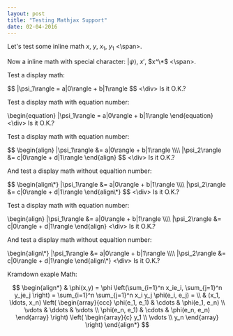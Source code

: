 ```yaml
---
layout: post
title: "Testing Mathjax Support"
date: 02-04-2016
---
```


Let's test some inline math <span> $x$, $y$, $x_1$, $y_1$ <\span>.

Now a inline math with special character: <span> $|\psi\rangle$, $x'$, $x^\*$ <\span>.

Test a display math:
<div>
$$
   |\psi_1\rangle = a|0\rangle + b|1\rangle
$$
<\div>
Is it O.K.?

Test a display math with equation number:
<div>
\begin{equation}
   |\psi_1\rangle = a|0\rangle + b|1\rangle
\end{equation}
<\div>
Is it O.K.?

Test a display math with equation number:
<div>
$$
  \begin{align}
    |\psi_1\rangle &= a|0\rangle + b|1\rangle \\\\
    |\psi_2\rangle &= c|0\rangle + d|1\rangle
  \end{align}
$$
<\div>
Is it O.K.?

And test a display math without equaltion number:
<div>
$$
  \begin{align\*}
    |\psi_1\rangle &= a|0\rangle + b|1\rangle \\\\
    |\psi_2\rangle &= c|0\rangle + d|1\rangle
  \end{align\*}
$$
<\div>
Is it O.K.?

Test a display math with equation number:
<div>
\begin{align}
    |\psi_1\rangle &= a|0\rangle + b|1\rangle \\\\
    |\psi_2\rangle &= c|0\rangle + d|1\rangle
\end{align}
<\div>
Is it O.K.?

And test a display math without equaltion number:
<div>
\begin{align\*}
    |\psi_1\rangle &= a|0\rangle + b|1\rangle \\\\
    |\psi_2\rangle &= c|0\rangle + d|1\rangle
\end{align\*}
<\div>
Is it O.K.?

Kramdown exaple Math:

$$
\begin{align*}
  & \phi(x,y) = \phi \left(\sum_{i=1}^n x_ie_i, \sum_{j=1}^n y_je_j \right)
  = \sum_{i=1}^n \sum_{j=1}^n x_i y_j \phi(e_i, e_j) = \\
  & (x_1, \ldots, x_n) \left( \begin{array}{ccc}
      \phi(e_1, e_1) & \cdots & \phi(e_1, e_n) \\
      \vdots & \ddots & \vdots \\
      \phi(e_n, e_1) & \cdots & \phi(e_n, e_n)
    \end{array} \right)
  \left( \begin{array}{c}
      y_1 \\
      \vdots \\
      y_n
    \end{array} \right)
\end{align*}
$$
